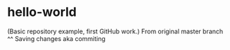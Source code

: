 # hello-world
(Basic repository example, first GitHub work.)
From original master branch ^^ Saving changes aka commiting 
